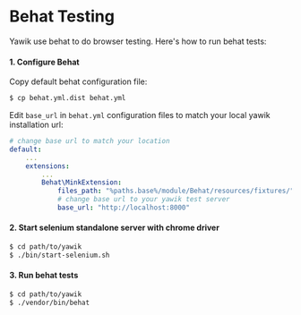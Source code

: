 Behat Testing
====

Yawik use behat to do browser testing. Here's how to run behat tests:

#### 1. Configure Behat
Copy default behat configuration file:
```bash
$ cp behat.yml.dist behat.yml
```

Edit `base_url` in `behat.yml` configuration files to match your
local yawik installation url: 
```yaml
# change base url to match your location
default:
    ...
    extensions:
        ...
        Behat\MinkExtension:
            files_path: "%paths.base%/module/Behat/resources/fixtures/"
            # change base url to your yawik test server
            base_url: "http://localhost:8000"
```

#### 2. Start selenium standalone server with chrome driver
```bash
$ cd path/to/yawik
$ ./bin/start-selenium.sh
``` 

#### 3. Run behat tests
```bash
$ cd path/to/yawik
$ ./vendor/bin/behat
```
